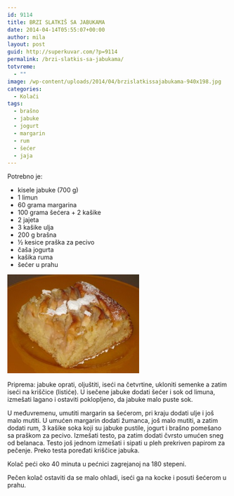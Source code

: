 ```yaml
---
id: 9114
title: BRZI SLATKIŠ SA JABUKAMA
date: 2014-04-14T05:55:07+00:00
author: mila
layout: post
guid: http://superkuvar.com/?p=9114
permalink: /brzi-slatkis-sa-jabukama/
totvreme:
  - ""
image: /wp-content/uploads/2014/04/brzislatkissajabukama-940x198.jpg
categories:
  - Kolači
tags:
  - brašno
  - jabuke
  - jogurt
  - margarin
  - rum
  - šećer
  - jaja
---
```

Potrebno je:

  * kisele jabuke (700 g)
  * 1 limun
  * 60 grama margarina
  * 100 grama šećera + 2 kašike
  * 2 jajeta
  * 3 kašike ulja
  * 200 g brašna
  * ½ kesice praška za pecivo
  * čaša jogurta
  * kašika ruma
  * šećer u prahu

[<img class="alignnone size-medium wp-image-9118" src="/wp-content/uploads/2014/04/brzislatkissajabukama-300x225.jpg" alt="brzislatkissajabukama" width="300" height="225" />](/wp-content/uploads/2014/04/brzislatkissajabukama.jpg)

Priprema: jabuke oprati, oljuštiti, iseći na četvrtine, ukloniti semenke a zatim iseći na kriščice (listiće). U isečene jabuke dodati šećer i sok od limuna, izmešati lagano i ostaviti poklopljeno, da jabuke malo puste sok.

U međuvremenu, umutiti margarin sa šećerom, pri kraju dodati ulje i još malo mutiti. U umućen margarin dodati žumanca, još malo mutiti, a zatim dodati rum, 3 kašike soka koji su jabuke pustile, jogurt i brašno pomešano sa praškom za pecivo. Izmešati testo, pa zatim dodati čvrsto umućen sneg od belanaca. Testo još jednom izmešati i sipati u pleh prekriven papirom za pečenje. Preko testa poređati kriščice jabuka.

Kolač peći oko 40 minuta u pećnici zagrejanoj na 180 stepeni.

Pečen kolač ostaviti da se malo ohladi, iseći ga na kocke i posuti šećerom u prahu.